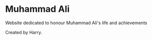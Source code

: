 # Muhammad Ali

Website dedicated to honour Muhammad Ali's life and achievements

Created by Harry.
